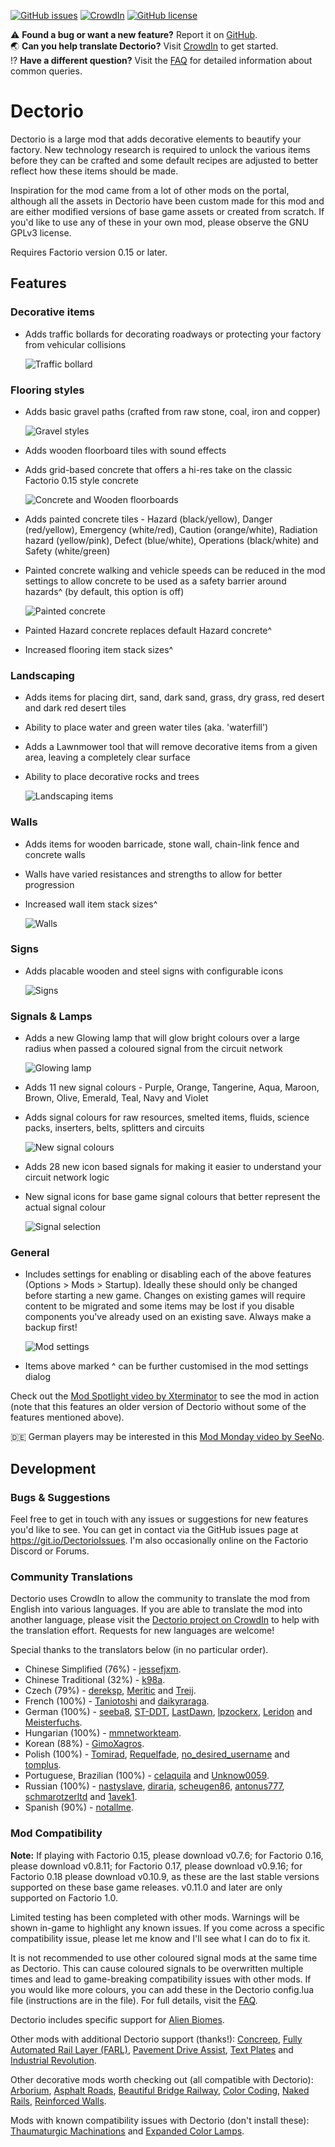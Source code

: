 [![GitHub issues](https://img.shields.io/github/issues/jpanther/Dectorio.svg)](https://github.com/jpanther/Dectorio/issues) [![CrowdIn](https://d322cqt584bo4o.cloudfront.net/dectorio/localized.svg)](https://crowdin.com/project/dectorio) [![GitHub license](https://img.shields.io/github/license/jpanther/Dectorio.svg)](https://github.com/jpanther/Dectorio/blob/develop/LICENSE)

⚠️ **Found a bug or want a new feature?** Report it on [GitHub](https://git.io/DectorioIssues).  
🌏 **Can you help translate Dectorio?** Visit [CrowdIn](https://crowdin.com/project/dectorio) to get started.  
⁉️ **Have a different question?** Visit the [FAQ](https://mods.factorio.com/mod/Dectorio/faq) for detailed information about common queries.

# Dectorio

Dectorio is a large mod that adds decorative elements to beautify your factory. New technology research is required to unlock the various items before they can be crafted and some default recipes are adjusted to better reflect how these items should be made.

Inspiration for the mod came from a lot of other mods on the portal, although all the assets in Dectorio have been custom made for this mod and are either modified versions of base game assets or created from scratch. If you'd like to use any of these in your own mod, please observe the GNU GPLv3 license.

Requires Factorio version 0.15 or later.

## Features

### Decorative items

* Adds traffic bollards for decorating roadways or protecting your factory from vehicular collisions

  ![Traffic bollard](https://img.pantherx.net/dectorio/traffic-bollard.png)

### Flooring styles

* Adds basic gravel paths (crafted from raw stone, coal, iron and copper)

  ![Gravel styles](https://img.pantherx.net/dectorio/gravel.png)

* Adds wooden floorboard tiles with sound effects
* Adds grid-based concrete that offers a hi-res take on the classic Factorio 0.15 style concrete

  ![Concrete and Wooden floorboards](https://img.pantherx.net/dectorio/concrete-wood.png)

* Adds painted concrete tiles - Hazard (black/yellow), Danger (red/yellow), Emergency (white/red), Caution (orange/white), Radiation hazard (yellow/pink), Defect (blue/white), Operations (black/white) and Safety (white/green)
* Painted concrete walking and vehicle speeds can be reduced in the mod settings to allow concrete to be used as a safety barrier around hazards^ (by default, this option is off)

  ![Painted concrete](https://img.pantherx.net/dectorio/painted-concrete.png)

* Painted Hazard concrete replaces default Hazard concrete^
* Increased flooring item stack sizes^

### Landscaping

* Adds items for placing dirt, sand, dark sand, grass, dry grass, red desert and dark red desert tiles
* Ability to place water and green water tiles (aka. 'waterfill')
* Adds a Lawnmower tool that will remove decorative items from a given area, leaving a completely clear surface
* Ability to place decorative rocks and trees

  ![Landscaping items](https://img.pantherx.net/dectorio/landscaping.png)

### Walls

* Adds items for wooden barricade, stone wall, chain-link fence and concrete walls
* Walls have varied resistances and strengths to allow for better progression
* Increased wall item stack sizes^

  ![Walls](https://img.pantherx.net/dectorio/walls.png)

### Signs

* Adds placable wooden and steel signs with configurable icons

  ![Signs](https://img.pantherx.net/dectorio/signs.png)

### Signals & Lamps

* Adds a new Glowing lamp that will glow bright colours over a large radius when passed a coloured signal from the circuit network

  ![Glowing lamp](https://img.pantherx.net/dectorio/glowing-lamp.png)

* Adds 11 new signal colours - Purple, Orange, Tangerine, Aqua, Maroon, Brown, Olive, Emerald, Teal, Navy and Violet
* Adds signal colours for raw resources, smelted items, fluids, science packs, inserters, belts, splitters and circuits

  ![New signal colours](https://img.pantherx.net/dectorio/signal-colours.png)

* Adds 28 new icon based signals for making it easier to understand your circuit network logic
* New signal icons for base game signal colours that better represent the actual signal colour

  ![Signal selection](https://img.pantherx.net/dectorio/signals.png)

### General

* Includes settings for enabling or disabling each of the above features (Options > Mods > Startup). Ideally these should only be changed before starting a new game. Changes on existing games will require content to be migrated and some items may be lost if you disable components you've already used on an existing save. Always make a backup first!

  ![Mod settings](https://img.pantherx.net/dectorio/settings.png)

* Items above marked ^ can be further customised in the mod settings dialog

Check out the [Mod Spotlight video by Xterminator](https://www.youtube.com/watch?v=4OOs8o0dnug) to see the mod in action (note that this features an older version of Dectorio without some of the features mentioned above).

🇩🇪 German players may be interested in this [Mod Monday video by SeeNo](https://www.youtube.com/watch?v=0SzAF997sOk).

## Development

### Bugs & Suggestions

Feel free to get in touch with any issues or suggestions for new features you'd like to see. You can get in contact via the GitHub issues page at <https://git.io/DectorioIssues>. I'm also occasionally online on the Factorio Discord or Forums.

### Community Translations

Dectorio uses CrowdIn to allow the community to translate the mod from English into various languages. If you are able to translate the mod into another language, please visit the [Dectorio project on CrowdIn](https://crowdin.com/project/dectorio) to help with the translation effort. Requests for new languages are welcome!

Special thanks to the translators below (in no particular order).

* Chinese Simplified (76%) - [jessefjxm](https://crowdin.com/profile/jessefjxm).
* Chinese Traditional (32%) - [k98a](https://crowdin.com/profile/k98a).
* Czech (79%) - [dereksp](https://crowdin.com/profile/dereksp), [Meritic](https://crowdin.com/profile/Meritic) and [Treij](https://crowdin.com/profile/Treij).
* French (100%) - [Taniotoshi](https://crowdin.com/profile/Taniotoshi) and [daikyraraga](https://crowdin.com/profile/daikyraraga).
* German (100%) - [seeba8](https://github.com/seeba8), [ST-DDT](https://crowdin.com/profile/ST-DDT), [LastDawn](https://crowdin.com/profile/LastDawn), [lpzockerx](https://crowdin.com/profile/lpzockerx), [Leridon](https://crowdin.com/profile/Leridon) and [Meisterfuchs](https://crowdin.com/profile/Meisterfuchs).
* Hungarian (100%) - [mmnetworkteam](https://crowdin.com/profile/mmnetworkteam).
* Korean (88%) - [GimoXagros](https://crowdin.com/profile/GimoXagros).
* Polish (100%) - [Tomirad](https://github.com/Tomirad), [Requelfade](https://crowdin.com/profile/Requelfade), [no_desired_username](https://crowdin.com/profile/no_desired_username) and [tomplus](https://crowdin.com/profile/tomplus).
* Portuguese, Brazilian (100%) - [celaquila](https://crowdin.com/profile/celaquila) and [Unknow0059](https://crowdin.com/profile/Unknow0059).
* Russian (100%) - [nastyslave](https://crowdin.com/profile/nastyslave), [diraria](https://crowdin.com/profile/diraria), [scheugen86](https://crowdin.com/profile/scheugen86), [antonus777](https://crowdin.com/profile/antonus777), [schmarotzerltd](https://crowdin.com/profile/schmarotzerltd) and [1avek1](https://crowdin.com/profile/1avek1).
* Spanish (90%) - [notallme](https://crowdin.com/profile/notallme).

### Mod Compatibility

**Note:** If playing with Factorio 0.15, please download v0.7.6; for Factorio 0.16, please download v0.8.11; for Factorio 0.17, please download v0.9.16; for Factorio 0.18 please download v0.10.9, as these are the last stable versions supported on these base game releases. v0.11.0 and later are only supported on Factorio 1.0.

Limited testing has been completed with other mods. Warnings will be shown in-game to highlight any known issues. If you come across a specific compatibility issue, please let me know and I'll see what I can do to fix it.

It is not recommended to use other coloured signal mods at the same time as Dectorio. This can cause coloured signals to be overwritten multiple times and lead to game-breaking compatibility issues with other mods. If you would like more colours, you can add these in the Dectorio config.lua file (instructions are in the file). For full details, visit the [FAQ](https://mods.factorio.com/mod/Dectorio/faq).

Dectorio includes specific support for [Alien Biomes](https://mods.factorio.com/mod/alien-biomes).

Other mods with additional Dectorio support (thanks!): [Concreep](https://mods.factorio.com/mod/Concreep), [Fully Automated Rail Layer (FARL)](https://mods.factorio.com/mod/FARL), [Pavement Drive Assist](https://mods.factorio.com/mod/PavementDriveAssist), [Text Plates](https://mods.factorio.com/mod/textplates) and [Industrial Revolution](https://mods.factorio.com/mod/IndustrialRevolution).

Other decorative mods worth checking out (all compatible with Dectorio): [Arborium](https://mods.factorio.com/mod/Arborium), [Asphalt Roads](https://mods.factorio.com/mod/AsphaltRoads), [Beautiful Bridge Railway](https://mods.factorio.com/mod/beautiful_bridge_railway), [Color Coding](https://mods.factorio.com/mod/color-coding), [Naked Rails](https://mods.factorio.com/mod/naked-rails), [Reinforced Walls](https://mods.factorio.com/mod/Reinforced-Walls).

Mods with known compatibility issues with Dectorio (don't install these): [Thaumaturgic Machinations](https://mods.factorio.com/mod/Thaumaturgic-Machinations) and [Expanded Color Lamps](https://mods.factorio.com/mod/Expanded_Color_Lamps).
